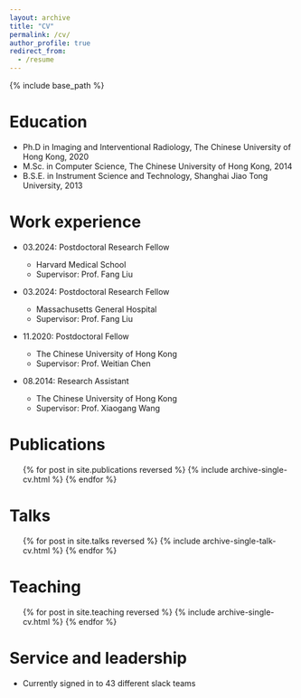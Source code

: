 ```yaml
---
layout: archive
title: "CV"
permalink: /cv/
author_profile: true
redirect_from:
  - /resume
---
```


{% include base_path %}

Education
======
* Ph.D in Imaging and Interventional Radiology, The Chinese University of Hong Kong, 2020
* M.Sc. in Computer Science, The Chinese University of Hong Kong, 2014
* B.S.E. in Instrument Science and Technology, Shanghai Jiao Tong University, 2013

Work experience
======
* 03.2024: Postdoctoral Research Fellow
  * Harvard Medical School
  * Supervisor: Prof. Fang Liu

* 03.2024: Postdoctoral Research Fellow
  * Massachusetts General Hospital
  * Supervisor: Prof. Fang Liu

* 11.2020: Postdoctoral Fellow
  * The Chinese University of Hong Kong
  * Supervisor: Prof. Weitian Chen

* 08.2014: Research Assistant
  * The Chinese University of Hong Kong
  * Supervisor: Prof. Xiaogang Wang

Publications
======
  <ul>{% for post in site.publications reversed %}
    {% include archive-single-cv.html %}
  {% endfor %}</ul>
  
Talks
======
  <ul>{% for post in site.talks reversed %}
    {% include archive-single-talk-cv.html  %}
  {% endfor %}</ul>
  
Teaching
======
  <ul>{% for post in site.teaching reversed %}
    {% include archive-single-cv.html %}
  {% endfor %}</ul>
  
Service and leadership
======
* Currently signed in to 43 different slack teams

